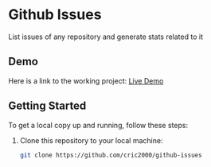 # Github Issues

List issues of any repository and generate stats related to it

## Demo

Here is a link to the working project: [Live Demo](https://issuehubs.netlify.app/)

## Getting Started

To get a local copy up and running, follow these steps:

1. Clone this repository to your local machine:

   ```sh
   git clone https://github.com/cric2000/github-issues
